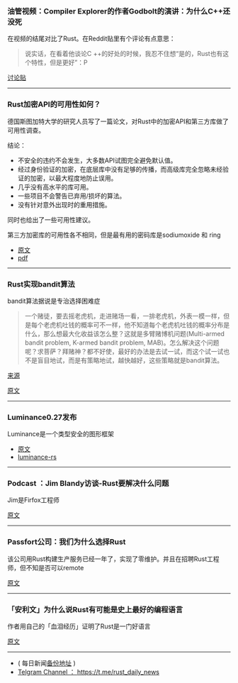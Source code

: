 ### 油管视频：Compiler Explorer的作者Godbolt的演讲：为什么C++还没死

在视频的结尾对比了Rust。在Reddit贴里有个评论有点意思：

> 说实话，在看着他谈论C ++的好处的时候，我忍不住想“是的，Rust也有这个特性，但是更好”：P

[讨论贴](https://www.reddit.com/r/rust/comments/8uhyj4/matt_godbolt_why_c_isnt_dead_he_talks_about_rust/)

---

### Rust加密API的可用性如何？

德国斯图加特大学的研究人员写了一篇论文，对Rust中的加密API和第三方库做了可用性调查。

结论：

- 不安全的违约不会发生，大多数API试图完全避免默认值。
- 经过身份验证的加密，在底层库中没有足够的传播，而高级库完全忽略未经验证的加密，以最大程度地防止误用。
- 几乎没有高水平的库可用。
- 一些项目不会警告已弃用/损坏的算法。
- 没有针对意外出现时的重用措施。

同时也给出了一些可用性建议。

第三方加密库的可用性各不相同，但是最有用的密码库是sodiumoxide 和 ring

- [原文](https://arxiv.org/abs/1806.04929)
- [pdf](https://arxiv.org/pdf/1806.04929.pdf)

---

### Rust实现bandit算法

bandit算法据说是专治选择困难症

>一个赌徒，要去摇老虎机，走进赌场一看，一排老虎机，外表一模一样，但是每个老虎机吐钱的概率可不一样，他不知道每个老虎机吐钱的概率分布是什么，那么想最大化收益该怎么整？这就是多臂赌博机问题(Multi-armed bandit problem, K-armed bandit problem, MAB)。怎么解决这个问题呢？求菩萨？拜赌神？都不好使，最好的办法是去试一试，而这个试一试也不是盲目地试，而是有策略地试，越快越好，这些策略就是bandit算法。

[来源](https://zhuanlan.zhihu.com/p/21388070)

[原文](https://www.reddit.com/r/rust/comments/8ugeui/bandit_algorithms_in_rust/)

---

### Luminance0.27发布

Luminance是一个类型安全的图形框架

- [原文](https://phaazon.net/blog/luminance-0.27)
- [luminance-rs](https://github.com/phaazon/luminance-rs)

---

### Podcast  ：Jim Blandy访谈-Rust要解决什么问题

Jim是Firfox工程师

[原文](https://corecursive.com/013-rust-and-bitter-c-developers-with-jim-blandy/)

---

### Passfort公司：我们为什么选择Rust

该公司用Rust构建生产服务已经一年了，实现了零维护。并且在招聘Rust工程师，但不知是否可以remote

[原文](https://blog.passfort.com/why-choose-rust/)

---

### 「安利文」为什么说Rust有可能是史上最好的编程语言

作者用自己的「血泪经历」证明了Rust是一门好语言

[原文](https://spacekookie.de/blog/failure-or-why-rust-is-probably-the-best-programming-language-ever-created/)

---

- ( 每日新闻[备份地址](https://github.com/RustStudy/rust_daily_news) )
- [Telgram Channel ： https://t.me/rust_daily_news ](https://t.me/rust_daily_news )
